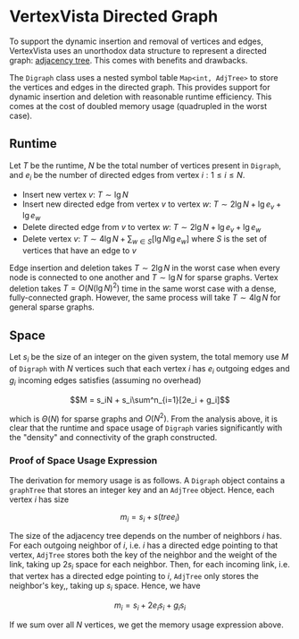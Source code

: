 # VertexVista Directed Graph

To support the dynamic insertion and removal of vertices and edges, VertexVista uses an unorthodox data structure to represent a directed graph: [adjacency tree](../adjacency-tree/README.md). This comes with benefits and drawbacks.

The `Digraph` class uses a nested symbol table `Map<int, AdjTree>` to store the vertices and edges in the directed graph. This provides support for dynamic insertion and deletion with reasonable runtime efficiency. This comes at the cost of doubled memory usage (quadrupled in the worst case).

## Runtime

Let $T$ be the runtime, $N$ be the total number of vertices present in `Digraph`, and $e_i$ be the number of directed edges from vertex $i: 1\leq i \leq N$.

- Insert new vertex $v$: $T \sim\lg N$
- Insert new directed edge from vertex $v$ to vertex $w$: $T \sim 2\lg N + \lg e_v + \lg e_w$
- Delete directed edge from $v$ to vertex $w$: $T \sim 2\lg N + \lg e_v + \lg e_w$
- Delete vertex $v$: $T \sim 4\lg N + \sum_{w\in S}[\lg N\lg e_w]$ where $S$ is the set of vertices that have an edge to $v$

Edge insertion and deletion takes $T \sim 2 \lg N$ in the worst case when every node is connected to one another and $T \sim \lg N$ for sparse graphs. Vertex deletion takes $T = O(N(\lg N)^2)$ time in the same worst case with a dense, fully-connected graph. However, the same process will take $T \sim 4\lg N$ for general sparse graphs.

## Space

Let $s_i$ be the size of an integer on the given system, the total memory use $M$ of `Digraph` with $N$ vertices such that each vertex $i$ has $e_i$ outgoing edges and $g_i$ incoming edges satisfies (assuming no overhead)

$$M = s_iN + s_i\sum^n_{i=1}[2e_i + g_i]$$

which is $\Theta(N)$ for sparse graphs and $O(N^2)$. From the analysis above, it is clear that the runtime and space usage of `Digraph` varies significantly with the "density" and connectivity of the graph constructed.

### Proof of Space Usage Expression

The derivation for memory usage is as follows. A `Digraph` object contains a `graphTree` that stores an integer key and an `AdjTree` object. Hence, each vertex $i$ has size

$$m_i = s_i + s(tree_i)$$

The size of the adjacency tree depends on the number of neighbors $i$ has. For each outgoing neighbor of $i$, i.e. $i$ has a directed edge pointing to that vertex, `AdjTree` stores both the key of the neighbor and the weight of the link, taking up $2s_i$ space for each neighbor. Then, for each incoming link, i.e. that vertex has a directed edge pointing to $i$, `AdjTree` only stores the neighbor's key,, taking up $s_i$ space. Hence, we have

$$m_i = s_i + 2e_is_i + g_is_i$$

If we sum over all $N$ vertices, we get the memory usage expression above.

